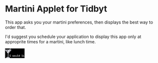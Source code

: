 # Martini Applet for Tidbyt

This app asks you your martini preferences, then displays the best way to order that.

I'd suggest you schedule your application to display this app only at approprite times for a martini, like lunch time.

![Martini Applet for Tidbyt](martini.webp)
